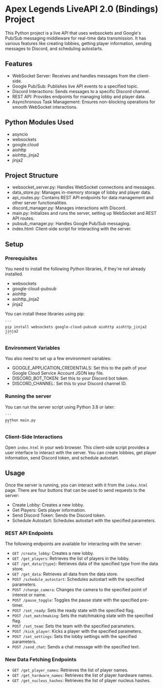 # Apex Legends LiveAPI 2.0 (Bindings) Project

This Python project is a live API that uses websockets and Google's Pub/Sub messaging middleware for real-time data transmission. It has various features like creating lobbies, getting player information, sending messages to Discord, and scheduling autostarts.

## Features
* WebSocket Server: Receives and handles messages from the client-side.
* Google Pub/Sub: Publishes live API events to a specified topic.
* Discord Interactions: Sends messages to a specific Discord channel.
* REST API: Provides endpoints for managing lobby and player data.
* Asynchronous Task Management: Ensures non-blocking operations for smooth WebSocket interactions.

## Python Modules Used
* asyncio
* websockets
* google.cloud
* aiohttp
* aiohttp_jinja2
* jinja2

## Project Structure
* websocket_server.py: Handles WebSocket connections and messages.
* data_store.py: Manages in-memory storage of lobby and player data.
* api_routes.py: Contains REST API endpoints for data management and other server functionalities.
* discord_manager.py: Manages interactions with Discord.
* main.py: Initializes and runs the server, setting up WebSocket and REST API routes.
* pubsub_manager.py: Handles Google Pub/Sub messaging.
* index.html: Client-side script for interacting with the server.

## Setup

### Prerequisites
You need to install the following Python libraries, if they're not already installed.
* websockets
* google-cloud-pubsub
* aiohttp
* aiohttp_jinja2
* jinja2

You can install these libraries using pip:

    ```
    pip install websockets google-cloud-pubsub aiohttp aiohttp_jinja2 jinja2
    ```

### Environment Variables
You also need to set up a few environment variables:
* GOOGLE_APPLICATION_CREDENTIALS: Set this to the path of your Google Cloud Service Account JSON key file.
* DISCORD_BOT_TOKEN: Set this to your Discord bot token.
* DISCORD_CHANNEL: Set this to your Discord channel ID.

### Running the server
You can run the server script using Python 3.8 or later:

    ```
    python main.py
    ```

### Client-Side Interactions
Open `index.html` in your web browser. This client-side script provides a user interface to interact with the server. You can create lobbies, get player information, send Discord token, and schedule autostart.

## Usage
Once the server is running, you can interact with it from the `index.html` page. There are four buttons that can be used to send requests to the server:
* Create Lobby: Creates a new lobby.
* Get Players: Gets player information.
* Send Discord Token: Sends the Discord token.
* Schedule Autostart: Schedules autostart with the specified parameters.

### REST API Endpoints
The following endpoints are available for interacting with the server:
* `GET /create_lobby`: Creates a new lobby.
* `GET /get_players`: Retrieves the list of players in the lobby.
* `GET /get_data/{type}`: Retrieves data of the specified type from the data store.
* `GET /get_data`: Retrieves all data from the data store.
* `POST /schedule_autostart`: Schedules autostart with the specified parameters.
* `POST /change_camera`: Changes the camera to the specified point of interest or name.
* `POST /pause_toggle`: Toggles the pause state with the specified pre-timer.
* `POST /set_ready`: Sets the ready state with the specified flag.
* `POST /set_matchmaking`: Sets the matchmaking state with the specified flag.
* `POST /set_team`: Sets the team with the specified parameters.
* `POST /kick_player`: Kicks a player with the specified parameters.
* `POST /set_settings`: Sets the lobby settings with the specified parameters.
* `POST /send_chat`: Sends a chat message with the specified text.

### New Data Fetching Endpoints
* `GET /get_player_names`: Retrieves the list of player names.
* `GET /get_hardware_names`: Retrieves the list of player hardware names.
* `GET /get_nucleus_hashes`: Retrieves the list of player nucleus hashes.
